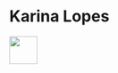 # Karina Lopes


<img width="50px" src="https://cdn.jsdelivr.net/gh/devicons/devicon/icons/python/python-original-wordmark.svg" />
          
          
